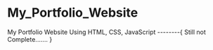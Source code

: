# My_Portfolio_Website
My Portfolio Website Using HTML, CSS, JavaScript --------{ Still not Complete....... }
